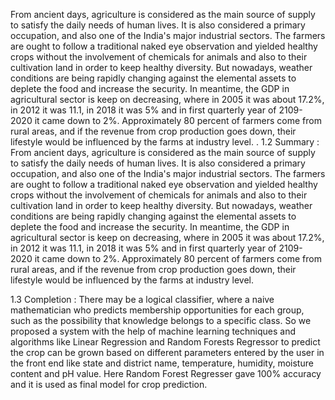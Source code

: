 From ancient days, agriculture is considered as the main source of supply to satisfy the daily needs of human lives. It is also considered a primary occupation, and also one of the India's major industrial sectors. The farmers are ought to follow a traditional naked eye observation and yielded healthy crops without the involvement of chemicals for animals and also to their cultivation land in order to keep healthy diversity. But nowadays, weather conditions are being rapidly changing against the elemental assets to deplete the food and increase the security. In meantime, the GDP in agricultural sector is keep on decreasing, where in 2005 it was about 17.2%, in 2012 it was 11.1, in 2018 it was 5% and in first quarterly year of 2109- 2020 it came down to 2%. Approximately 80 percent of farmers come from rural areas, and if the revenue from crop production goes down, their lifestyle would be influenced by the farms at industry level. 
. 
1.2 Summary :
From ancient days, agriculture is considered as the main source of supply to satisfy the daily needs of human lives. It is also considered a primary occupation, and also one of the India's major industrial sectors. The farmers are ought to follow a traditional naked eye observation and yielded healthy crops without the involvement of chemicals for animals and also to their cultivation land in order to keep healthy diversity. But nowadays, weather conditions are being rapidly changing against the elemental assets to deplete the food and increase the security. In meantime, the GDP in agricultural sector is keep on decreasing, where in 2005 it was about 17.2%, in 2012 it was 11.1, in 2018 it was 5% and in first quarterly year of 2109- 2020 it came down to 2%. Approximately 80 percent of farmers come from rural areas, and if the revenue from crop production goes down, their lifestyle would be influenced by the farms at industry level. 

1.3 Completion :
There may be a logical classifier, where a naive mathematician who predicts membership opportunities for each group, such as the possibility that knowledge belongs to a specific class.
So we proposed a system with the help of machine learning techniques and algorithms like Linear Regression and Random Forests Regressor to predict the crop can be grown based on different parameters entered by the user in the front end like state and district name, temperature, humidity, moisture content and pH value. Here Random Forest Regresser gave 100% accuracy and it is used as final model for crop prediction.


